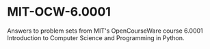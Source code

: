 # MIT-OCW-6.0001
Answers to problem sets from MIT's OpenCourseWare course 6.0001 Introduction to Computer Science and Programming in Python.
